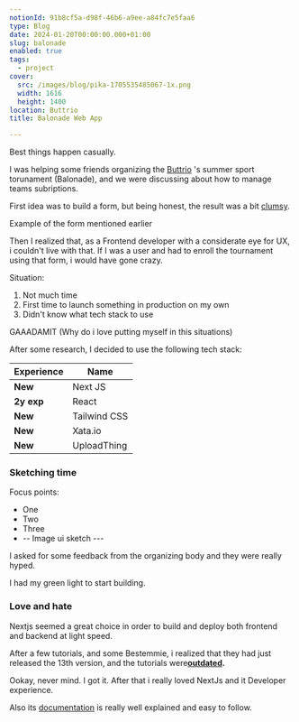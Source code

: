 ```yaml
---
notionId: 91b8cf5a-d98f-46b6-a9ee-a84fc7e5faa6
type: Blog
date: 2024-01-20T00:00:00.000+01:00
slug: balonade
enabled: true
tags:
  - project
cover:
  src: /images/blog/pika-1705535485067-1x.png
  width: 1616
  height: 1400
location: Buttrio
title: Balonade Web App

---
```


Best things happen casually.


I was helping some friends organizing the <u>Buttrio</u> 's summer sport torunament (Balonade), and we were discussing about how to manage teams subriptions.


First idea was to build a form, but being honest, the result was a bit <u>clumsy</u>.


Example of the form mentioned earlier


Then I realized that, as a Frontend developer with a considerate eye for UX, i couldn't live with that. If I was a user and had to enroll the tournament using that form, i would have gone crazy.


Situation:

1. Not much time
2. First time to launch something in production on my own
3. Didn't know what tech stack to use

GAAADAMIT (Why do i love putting myself in this situations)


After some research, I decided to use the following tech stack:

| Experience | Name         |
| ---------- | ------------ |
| **New**    | Next JS      |
| **2y exp** | React        |
| **New**    | Tailwind CSS |
| **New**    | Xata.io      |
| **New**    | UploadThing  |


### Sketching time


Focus points:

- One
- Two
- Three
- -- Image ui sketch ---

I asked for some feedback from the organizing body and they were really hyped.


I had my green light to start building.


### Love and hate


Nextjs seemed a great choice in order to build and deploy both frontend and backend at light speed.


After a few tutorials, and some Bestemmie, i realized that they had just released the 13th version, and the tutorials were<u>**outdated**</u>**.**


Ookay, never mind. I got it. After that i really loved NextJs and it Developer experience.


Also its <u>documentation</u> is really well explained and easy to follow.

